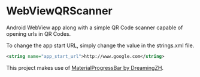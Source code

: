# WebViewQRScanner

Android WebView app along with a simple QR Code scanner capable of opening urls in QR Codes.

To change the app start URL, simply change the value in the strings.xml file.

```xml
<string name="app_start_url">http://www.google.com</string>
```


This project makes use of [MaterialProgressBar by DreamingZH](https://github.com/DreaminginCodeZH/MaterialProgressBar).
